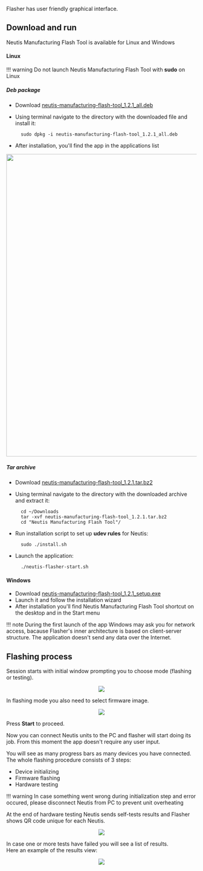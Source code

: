 Flasher has user friendly graphical interface.

## Download and run

Neutis Manufacturing Flash Tool is available for Linux and Windows

#### Linux

!!! warning
    Do not launch Neutis Manufacturing Flash Tool with **sudo** on Linux

##### Deb package

* Download [neutis-manufacturing-flash-tool_1.2.1_all.deb](http://files.emlid.com/flash-tools/linux/neutis-manufacturing-flash-tool_1.2.1_all.deb)

* Using terminal navigate to the directory with the downloaded file and install it:

        sudo dpkg -i neutis-manufacturing-flash-tool_1.2.1_all.deb

* After installation, you'll find the app in the applications list

<div style="text-align:center"><img src ="../../img/flasher/unity_dash.png" width=800></div>

##### Tar archive

* Download [neutis-manufacturing-flash-tool_1.2.1.tar.bz2](http://files.emlid.com/flash-tools/linux/neutis-manufacturing-flash-tool_1.2.1.tar.bz2)

* Using terminal navigate to the directory with the downloaded archive and extract it:

        cd ~/Downloads
        tar -xvf neutis-manufacturing-flash-tool_1.2.1.tar.bz2
        cd "Neutis Manufacturing Flash Tool"/

* Run installation script to set up **udev rules** for Neutis:

        sudo ./install.sh

* Launch the application:

        ./neutis-flasher-start.sh

#### Windows

* Download [neutis-manufacturing-flash-tool_1.2.1_setup.exe](http://files.emlid.com/flash-tools/win/neutis-manufacturing-flash-tool_1.2.1_setup.exe)
* Launch it and follow the installation wizard
* After installation you'll find Neutis Manufacturing Flash Tool shortcut on the desktop and in the Start menu

!!! note
    During the first launch of the app Windows may ask you for network access, bacause Flasher's inner architecture is based on client-server structure.
    The application doesn't send any data over the Internet.

## Flashing process

Session starts with initial window prompting you to choose mode (flashing or testing).

<div style="text-align:center"><img src ="../../img/flasher/start_screen.png"></div>

In flashing mode you also need to select firmware image.

<div style="text-align:center"><img src ="../../img/flasher/firmware_selected.png"></div>

Press  **Start** to proceed.

Now you can connect Neutis units to the PC and flasher will start doing its job. From this moment the app doesn't require any user input.

You will see as many progress bars as many devices you have connected.  
The whole flashing procedure consists of 3 steps:

* Device initializing
* Firmware flashing
* Hardware testing

!!! warning
    In case something went wrong during initialization step and error occured, please disconnect Neutis from PC to prevent unit overheating

At the end of hardware testing Neutis sends self-tests results and Flasher shows QR code unique for each Neutis.

<div style="text-align:center"><img src ="../../img/flasher/passed_tests.png"></div>

In case one or more tests have failed you will see a list of results.  
Here an example of the results view:

<div style="text-align:center"><img src ="../../img/flasher/failed_tests.png"></div>
